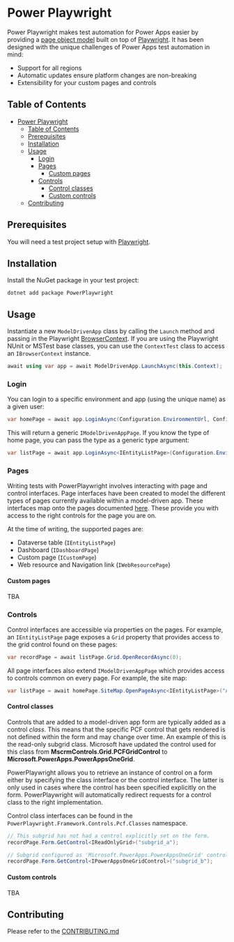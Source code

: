 
# Power Playwright

Power Playwright makes test automation for Power Apps easier by providing a [page object model](https://playwright.dev/dotnet/docs/pom) built on top of [Playwright](https://playwright.dev/dotnet/). It has been designed with the unique challenges of Power Apps test automation in mind:

- Support for all regions
- Automatic updates ensure platform changes are non-breaking
- Extensibility for your custom pages and controls

## Table of Contents

- [Power Playwright](#power-playwright)
  - [Table of Contents](#table-of-contents)
  - [Prerequisites](#prerequisites)
  - [Installation](#installation)
  - [Usage](#usage)
    - [Login](#login)
    - [Pages](#pages)
      - [Custom pages](#custom-pages)
    - [Controls](#controls)
      - [Control classes](#control-classes)
      - [Custom controls](#custom-controls)
  - [Contributing](#contributing)

## Prerequisites

You will need a test project setup with [Playwright](https://playwright.dev/dotnet/docs/intro).

## Installation

Install the NuGet package in your test project:

```shell
dotnet add package PowerPlaywright
```

## Usage

Instantiate a new `ModelDrivenApp` class by calling the `Launch` method and passing in the Playwright [BrowserContext](https://playwright.dev/dotnet/docs/api/class-browsercontext). If you are using the Playwright NUnit or MSTest base classes, you can use the `ContextTest` class to access an `IBrowserContext` instance.

```csharp
await using var app = await ModelDrivenApp.LaunchAsync(this.Context);
```

### Login

You can login to a specific environment and app (using the unique name) as a given user:

```csharp
var homePage = await app.LoginAsync(Configuration.EnvironmentUrl, Configuration.AppName, Configuration.Username, Configuration.Password);
```

This will return a generic `IModelDrivenAppPage`. If you know the type of home page, you can pass the type as a generic type argument:

```csharp
var listPage = await app.LoginAsync<IEntityListPage>(Configuration.EnvironmentUrl, Configuration.AppName, Configuration.Username, Configuration.Password);
```

### Pages

Writing tests with PowerPlaywright involves interacting with page and control interfaces. Page interfaces have been created to model the different types of pages currently available within a model-driven app. These interfaces map onto the pages documented [here](https://learn.microsoft.com/en-us/power-apps/maker/model-driven-apps/create-remove-pages#create-a-page). These provide you with access to the right controls for the page you are on.

At the time of writing, the supported pages are:

- Dataverse table (`IEntityListPage`)
- Dashboard (`IDashboardPage`)
- Custom page (`ICustomPage`)
- Web resource and Navigation link (`IWebResourcePage`)

#### Custom pages

TBA

### Controls

Control interfaces are accessible via properties on the pages. For example, an `IEntityListPage` page exposes a `Grid` property that provides access to the grid control found on these pages:

```csharp
var recordPage = await listPage.Grid.OpenRecordAsync(0);
```

All page interfaces also extend `IModelDrivenAppPage` which provides access to controls common on every page. For example, the site map:

```csharp
var listPage = await homePage.SiteMap.OpenPageAsync<IEntityListPage>("Area", "Group", "Page");
```

#### Control classes

Controls that are added to a model-driven app form are typically added as a control _class_. This means that the specific PCF control that gets rendered is not defined within the form and may change over time. An example of this is the read-only subgrid class. Microsoft have updated the control used for this class from **MscrmControls.Grid.PCFGridControl** to **Microsoft.PowerApps.PowerAppsOneGrid**. 

PowerPlaywright allows you to retrieve an instance of control on a form either by specifying the class interface or the control interface. The latter is only used in cases where the control has been specified explicitly on the form. PowerPlaywright will automatically redirect requests for a control class to the right implementation.

Control class interfaces can be found in the `PowerPlaywright.Framework.Controls.Pcf.Classes` namespace.

```csharp
// This subgrid has not had a control explicitly set on the form.
recordPage.Form.GetControl<IReadOnlyGrid>("subgrid_a");
```

```csharp
// Subgrid configured as 'Microsoft.PowerApps.PowerAppsOneGrid' control.
recordPage.Form.GetControl<IPowerAppsOneGridControl>("subgrid_b"); 
```

#### Custom controls

TBA

## Contributing

Please refer to the [CONTRIBUTING.md](./CONTRIBUTING.md)